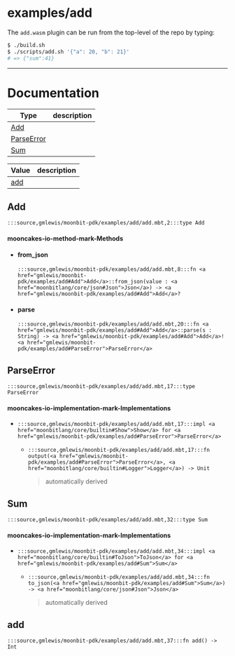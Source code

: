 # examples/add

The `add.wasm` plugin can be run from the top-level of the repo by
typing:

```bash
$ ./build.sh
$ ./scripts/add.sh '{"a": 20, "b": 21}'
# => {"sum":41}
```

---
# Documentation
|Type|description|
|---|---|
|[Add](#Add)||
|[ParseError](#ParseError)||
|[Sum](#Sum)||

|Value|description|
|---|---|
|[add](#add)||

## Add

```moonbit
:::source,gmlewis/moonbit-pdk/examples/add/add.mbt,2:::type Add
```


#### mooncakes-io-method-mark-Methods
- #### from\_json
  ```moonbit
  :::source,gmlewis/moonbit-pdk/examples/add/add.mbt,8:::fn <a href="gmlewis/moonbit-pdk/examples/add#Add">Add</a>::from_json(value : <a href="moonbitlang/core/json#Json">Json</a>) -> <a href="gmlewis/moonbit-pdk/examples/add#Add">Add</a>?
  ```
  > 
- #### parse
  ```moonbit
  :::source,gmlewis/moonbit-pdk/examples/add/add.mbt,20:::fn <a href="gmlewis/moonbit-pdk/examples/add#Add">Add</a>::parse(s : String) -> <a href="gmlewis/moonbit-pdk/examples/add#Add">Add</a>!<a href="gmlewis/moonbit-pdk/examples/add#ParseError">ParseError</a>
  ```
  > 

## ParseError

```moonbit
:::source,gmlewis/moonbit-pdk/examples/add/add.mbt,17:::type ParseError
```


#### mooncakes-io-implementation-mark-Implementations
- ```moonbit
  :::source,gmlewis/moonbit-pdk/examples/add/add.mbt,17:::impl <a href="moonbitlang/core/builtin#Show">Show</a> for <a href="gmlewis/moonbit-pdk/examples/add#ParseError">ParseError</a>
  ```
  > 
  * ```moonbit
    :::source,gmlewis/moonbit-pdk/examples/add/add.mbt,17:::fn output(<a href="gmlewis/moonbit-pdk/examples/add#ParseError">ParseError</a>, <a href="moonbitlang/core/builtin#Logger">Logger</a>) -> Unit
    ```
    > automatically derived

## Sum

```moonbit
:::source,gmlewis/moonbit-pdk/examples/add/add.mbt,32:::type Sum
```


#### mooncakes-io-implementation-mark-Implementations
- ```moonbit
  :::source,gmlewis/moonbit-pdk/examples/add/add.mbt,34:::impl <a href="moonbitlang/core/builtin#ToJson">ToJson</a> for <a href="gmlewis/moonbit-pdk/examples/add#Sum">Sum</a>
  ```
  > 
  * ```moonbit
    :::source,gmlewis/moonbit-pdk/examples/add/add.mbt,34:::fn to_json(<a href="gmlewis/moonbit-pdk/examples/add#Sum">Sum</a>) -> <a href="moonbitlang/core/json#Json">Json</a>
    ```
    > automatically derived

## add

```moonbit
:::source,gmlewis/moonbit-pdk/examples/add/add.mbt,37:::fn add() -> Int
```

